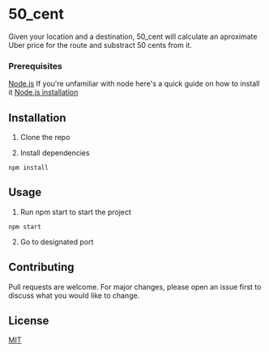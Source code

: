 # 50_cent

Given your location and a destination, 50_cent will calculate an aproximate Uber price for the route and substract 50 cents from it. 

### Prerequisites

[Node.js](https://nodejs.org)
If you're unfamiliar with node here's a quick guide on how to install it [Node.js installation](https://blog.teamtreehouse.com/install-node-js-npm-windows)

## Installation

1. Clone the repo

2. Install dependencies
```
npm install 
```
## Usage

1. Run npm start to start the project
```
npm start
```
2. Go to designated port

## Contributing
Pull requests are welcome. For major changes, please open an issue first to discuss what you would like to change.

## License
[MIT](https://choosealicense.com/licenses/mit/)

